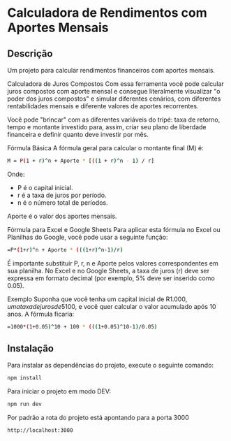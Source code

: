 # Calculadora de Rendimentos com Aportes Mensais

## Descrição

Um projeto para calcular rendimentos financeiros com aportes mensais.

Calculadora de Juros Compostos
Com essa ferramenta você pode calcular juros compostos com aporte mensal e consegue literalmente visualizar "o poder dos juros compostos" e simular diferentes cenários, com diferentes rentabilidades mensais e diferente valores de aportes recorrentes.

Você pode "brincar" com as diferentes variáveis do tripé: taxa de retorno, tempo e montante investido para, assim, criar seu plano de liberdade financeira e definir quanto deve investir por mês.

Fórmula Básica
A fórmula geral para calcular o montante final (M) é:

```bash
M = P(1 + r)^n + Aporte * [((1 + r)^n - 1) / r]
```

Onde:

- P é o capital inicial.
- r é a taxa de juros por período.
- n é o número total de períodos.

Aporte é o valor dos aportes mensais.

Fórmula para Excel e Google Sheets
Para aplicar esta fórmula no Excel ou Planilhas do Google, você pode usar a seguinte função:

```bash
=P*(1+r)^n + Aporte * (((1+r)^n-1)/r)
```

É importante substituir P, r, n e Aporte pelos valores correspondentes em sua planilha. No Excel e no Google Sheets, a taxa de juros (r) deve ser expressa em formato decimal (por exemplo, 5% deve ser inserido como 0.05).

Exemplo
Suponha que você tenha um capital inicial de R$1.000, uma taxa de juros de 5% ao ano, aportes mensais de R$100, e você quer calcular o valor acumulado após 10 anos. A fórmula ficaria:

```bash
=1000*(1+0.05)^10 + 100 * (((1+0.05)^10-1)/0.05)
```

## Instalação

Para instalar as dependências do projeto, execute o seguinte comando:

```bash
npm install
```

Para iniciar o projeto em modo DEV:

```bash
npm run dev
```

Por padrão a rota do projeto está apontando para a porta 3000

```bash
http://localhost:3000
```
